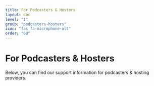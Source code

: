 ```yaml
---
title: For Podcasters & Hosters
layout: doc
level: "1"
group: "podcasters-hosters"
icon: "fas fa-microphone-alt"
order: "60"
---
```


# For Podcasters & Hosters

Below, you can find our support information for podcasters & hosting providers.
